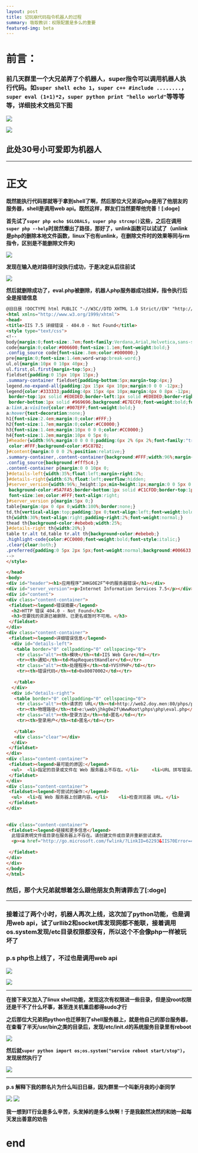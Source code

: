 ```yaml
---
layout: post
title: 记玩崩代码指令机器人的过程
summary: 吸取教训：权限配置是多么的重要
featured-img: beta
---
```

# 前言：
### 前几天群里一个大兄弟弄了个机器人，super指令可以调用机器人执行代码。如`super shell echo 1`，`super c++ #include ........`，`super eval (1+1)*2`，`super python print "hello world"`等等等等，详细技术文档见下图

![](https://upload-images.jianshu.io/upload_images/11356161-8f8993046f07567b.png?imageMogr2/auto-orient/strip%7CimageView2/2/w/1240)

![](https://upload-images.jianshu.io/upload_images/11356161-a298bfe3da67b4e3.png?imageMogr2/auto-orient/strip%7CimageView2/2/w/1240)

## 此处30号小可爱即为机器人

***
# 正文

**既然能执行代码那就等于拿到shell了啊，然后那位大兄弟说php是用了他朋友的服务器，shell是调用web api。既然这样，群友们当然要帮他完善！[:doge]**

**首先试了`super php echo $GLOBALS`，`super php strcmp()`这些，之后在调用`super php --help`时居然爆出了路径，那好了，unlink函数可以试试了（unlink是php的删除本地文件函数，linux下也有unlink，在删除文件时的效果等同与rm指令，区别是不能删除文件夹)**

![](https://upload-images.jianshu.io/upload_images/11356161-8b47afaba178d444.png?imageMogr2/auto-orient/strip%7CimageView2/2/w/1240)


**发现在输入绝对路径时没执行成功，于是决定从后往前试**


![](https://upload-images.jianshu.io/upload_images/11356161-793fa9bedb5968d1.png?imageMogr2/auto-orient/strip%7CimageView2/2/w/1240)


**然后就删除成功了，eval.php被删除，机器人php服务器成功挂掉，指令执行后全是报错信息**

```html
@旧日昼 !DOCTYPE html PUBLIC "-//W3C//DTD XHTML 1.0 Strict//EN" "http://www.w3.org/TR/xhtml1/DTD/xhtml1-strict.dtd"> 
<html xmlns="http://www.w3.org/1999/xhtml"> 
<head> 
<title>IIS 7.5 详细错误 - 404.0 - Not Found</title> 
<style type="text/css"> 
<!-- 
body{margin:0;font-size:.7em;font-family:Verdana,Arial,Helvetica,sans-serif;background:#CBE1EF;} 
code{margin:0;color:#006600;font-size:1.1em;font-weight:bold;} 
.config_source code{font-size:.8em;color:#000000;} 
pre{margin:0;font-size:1.4em;word-wrap:break-word;} 
ul,ol{margin:10px 0 10px 40px;} 
ul.first,ol.first{margin-top:5px;} 
fieldset{padding:0 15px 10px 15px;} 
.summary-container fieldset{padding-bottom:5px;margin-top:4px;} 
legend.no-expand-all{padding:2px 15px 4px 10px;margin:0 0 0 -12px;} 
legend{color:#333333;padding:4px 15px 4px 10px;margin:4px 0 8px -12px;_margin-top:0px; 
 border-top:1px solid #EDEDED;border-left:1px solid #EDEDED;border-right:1px solid #969696; 
 border-bottom:1px solid #969696;background:#E7ECF0;font-weight:bold;font-size:1em;} 
a:link,a:visited{color:#007EFF;font-weight:bold;} 
a:hover{text-decoration:none;} 
h1{font-size:2.4em;margin:0;color:#FFF;} 
h2{font-size:1.7em;margin:0;color:#CC0000;} 
h3{font-size:1.4em;margin:10px 0 0 0;color:#CC0000;} 
h4{font-size:1.2em;margin:10px 0 5px 0; 
}#header{width:96%;margin:0 0 0 0;padding:6px 2% 6px 2%;font-family:"trebuchet MS",Verdana,sans-serif; 
 color:#FFF;background-color:#5C87B2; 
}#content{margin:0 0 0 2%;position:relative;} 
.summary-container,.content-container{background:#FFF;width:96%;margin-top:8px;padding:10px;position:relative;} 
.config_source{background:#fff5c4;} 
.content-container p{margin:0 0 10px 0; 
}#details-left{width:35%;float:left;margin-right:2%; 
}#details-right{width:63%;float:left;overflow:hidden; 
}#server_version{width:96%;_height:1px;min-height:1px;margin:0 0 5px 0;padding:11px 2% 8px 2%;color:#FFFFFF; 
 background-color:#5A7FA5;border-bottom:1px solid #C1CFDD;border-top:1px solid #4A6C8E;font-weight:normal; 
 font-size:1em;color:#FFF;text-align:right; 
}#server_version p{margin:5px 0;} 
table{margin:4px 0 4px 0;width:100%;border:none;} 
td,th{vertical-align:top;padding:3px 0;text-align:left;font-weight:bold;border:none;} 
th{width:30%;text-align:right;padding-right:2%;font-weight:normal;} 
thead th{background-color:#ebebeb;width:25%; 
}#details-right th{width:20%;} 
table tr.alt td,table tr.alt th{background-color:#ebebeb;} 
.highlight-code{color:#CC0000;font-weight:bold;font-style:italic;} 
.clear{clear:both;} 
.preferred{padding:0 5px 2px 5px;font-weight:normal;background:#006633;color:#FFF;font-size:.8em;} 
--> 
</style> 
 
</head> 
<body> 
<div id="header"><h1>应用程序“JHKG0E2F”中的服务器错误</h1></div> 
<div id="server_version"><p>Internet Information Services 7.5</p></div> 
<div id="content"> 
<div class="content-container"> 
 <fieldset><legend>错误摘要</legend> 
  <h2>HTTP 错误 404.0 - Not Found</h2> 
  <h3>您要找的资源已被删除、已更名或暂时不可用。</h3> 
 </fieldset> 
</div> 
<div class="content-container"> 
 <fieldset><legend>详细错误信息</legend> 
  <div id="details-left"> 
   <table border="0" cellpadding="0" cellspacing="0"> 
    <tr class="alt"><th>模块</th><td>IIS Web Core</td></tr> 
    <tr><th>通知</th><td>MapRequestHandler</td></tr> 
    <tr class="alt"><th>处理程序</th><td>YVSYPHP</td></tr> 
    <tr><th>错误代码</th><td>0x80070002</td></tr> 
     
   </table> 
  </div> 
  <div id="details-right"> 
   <table border="0" cellpadding="0" cellspacing="0"> 
    <tr class="alt"><th>请求的 URL</th><td>http://web2.doy.men:80/phps/php/eval.php</td></tr> 
    <tr><th>物理路径</th><td>e:\web\jhkg0e2f\WwwRoot\phps\php\eval.php</td></tr> 
    <tr class="alt"><th>登录方法</th><td>匿名</td></tr> 
    <tr><th>登录用户</th><td>匿名</td></tr> 
     
   </table> 
   <div class="clear"></div> 
  </div> 
 </fieldset> 
</div> 
<div class="content-container"> 
 <fieldset><legend>最可能的原因:</legend> 
  <ul> 	<li>指定的目录或文件在 Web 服务器上不存在。</li> 	<li>URL 拼写错误。</li> 	<li>某个自定义筛选器或模块(如 URLScan)限制了对该文件的访问。</li> </ul> 
 </fieldset> 
</div> 
<div class="content-container"> 
 <fieldset><legend>可尝试的操作:</legend> 
  <ul> 	<li>在 Web 服务器上创建内容。</li> 	<li>检查浏览器 URL。</li> 	<li>创建跟踪规则以跟踪此 HTTP 状态代码的失败请求，并查看是哪个模块在调用 SetStatus。有关为失败的请求创建跟踪规则的详细信息，请单击<a href="http://go.microsoft.com/fwlink/?LinkID=66439">此处</a>。</li> </ul> 
 </fieldset> 
</div> 
 
 
<div class="content-container"> 
 <fieldset><legend>链接和更多信息</legend> 
  此错误表明文件或目录在服务器上不存在。请创建文件或目录并重新尝试请求。 
  <p><a href="http://go.microsoft.com/fwlink/?LinkID=62293&IIS70Error=404,0,0x80070002,7601">查看更多信息 &raquo;</a></p> 
   
 </fieldset> 
</div> 
</div> 
</body> 
</html> 
```

### 然后，那个大兄弟就想着怎么跟他朋友负荆请罪去了[:doge]


***


### 接着过了两个小时，机器人再次上线，这次加了python功能，也是调用web api，试了urllib2和socket库发现网都不能联，接着调用os.system发现/etc目录权限都没有，所以这个不会像php一样被玩坏了

### p.s  php也上线了，不过也是调用web api

![](https://upload-images.jianshu.io/upload_images/11356161-0e3f5698210bc8c1.png?imageMogr2/auto-orient/strip%7CimageView2/2/w/1240)

![](https://upload-images.jianshu.io/upload_images/11356161-13612d7a7790fd2a.png?imageMogr2/auto-orient/strip%7CimageView2/2/w/1240)

***

**在接下来又加入了linux shell功能，发现这次有权限进一些目录，但是没root权限还是干不了什么坏事，甚至连关机重启都得sudo才行**


**之后那位大兄弟把python也迁移到了shell服务器上，就是他自己的那台服务器，在查看了半天/usr/bin之类的目录后，发现/etc/init.d的系统服务目录里有reboot**


![](https://upload-images.jianshu.io/upload_images/11356161-5c195f9415d2405c.png?imageMogr2/auto-orient/strip%7CimageView2/2/w/1240)


**然后就`super python import os;os.system("service reboot start/stop")`，发现居然执行了**


![](https://upload-images.jianshu.io/upload_images/11356161-e63ec720e28bdf4e.png?imageMogr2/auto-orient/strip%7CimageView2/2/w/1240)



***


**p.s 解释下我的群名片为什么叫旧日昼，因为群里一个叫新月夜的小新同学**


![](https://upload-images.jianshu.io/upload_images/11356161-fc7e36749f1e67a3.png?imageMogr2/auto-orient/strip%7CimageView2/2/w/1240)
![](https://upload-images.jianshu.io/upload_images/11356161-a3422d4db18c585b.png?imageMogr2/auto-orient/strip%7CimageView2/2/w/1240)


**我一想到IT行业是多么辛苦，头发掉的是多么快啊！于是我毅然决然的和她一起每天发出善意的劝告**


# end
